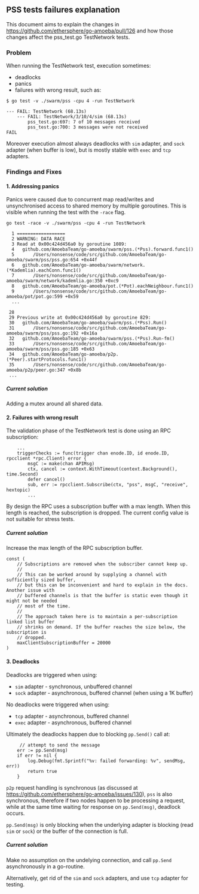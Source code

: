 ## PSS tests failures explanation

This document aims to explain the changes in https://github.com/ethersphere/go-amoeba/pull/126 and how those changes affect the pss_test.go TestNetwork tests.

### Problem

When running the TestNetwork test, execution sometimes:

* deadlocks
* panics
* failures with wrong result, such as:

```
$ go test -v ./swarm/pss -cpu 4 -run TestNetwork
```

```
--- FAIL: TestNetwork (68.13s)
    --- FAIL: TestNetwork/3/10/4/sim (68.13s)
        pss_test.go:697: 7 of 10 messages received
        pss_test.go:700: 3 messages were not received
FAIL
```

Moreover execution almost always deadlocks with `sim` adapter, and `sock` adapter (when buffer is low), but is mostly stable with `exec` and `tcp` adapters.

### Findings and Fixes

#### 1. Addressing panics

Panics were caused due to concurrent map read/writes and unsynchronised access to shared memory by multiple goroutines. This is visible when running the test with the `-race` flag.

```
go test -race -v ./swarm/pss -cpu 4 -run TestNetwork

  1 ==================
  2 WARNING: DATA RACE
  3 Read at 0x00c424d456a0 by goroutine 1089:
  4   github.com/AmoebaTeam/go-amoeba/swarm/pss.(*Pss).forward.func1()
  5       /Users/nonsense/code/src/github.com/AmoebaTeam/go-amoeba/swarm/pss/pss.go:654 +0x44f
  6   github.com/AmoebaTeam/go-amoeba/swarm/network.(*Kademlia).eachConn.func1()
  7       /Users/nonsense/code/src/github.com/AmoebaTeam/go-amoeba/swarm/network/kademlia.go:350 +0xc9
  8   github.com/AmoebaTeam/go-amoeba/pot.(*Pot).eachNeighbour.func1()
  9       /Users/nonsense/code/src/github.com/AmoebaTeam/go-amoeba/pot/pot.go:599 +0x59
  ...

 28
 29 Previous write at 0x00c424d456a0 by goroutine 829:
 30   github.com/AmoebaTeam/go-amoeba/swarm/pss.(*Pss).Run()
 31       /Users/nonsense/code/src/github.com/AmoebaTeam/go-amoeba/swarm/pss/pss.go:192 +0x16a
 32   github.com/AmoebaTeam/go-amoeba/swarm/pss.(*Pss).Run-fm()
 33       /Users/nonsense/code/src/github.com/AmoebaTeam/go-amoeba/swarm/pss/pss.go:185 +0x63
 34   github.com/AmoebaTeam/go-amoeba/p2p.(*Peer).startProtocols.func1()
 35       /Users/nonsense/code/src/github.com/AmoebaTeam/go-amoeba/p2p/peer.go:347 +0x8b
 ...
```

##### Current solution

Adding a mutex around all shared data.

#### 2. Failures with wrong result

The validation phase of the TestNetwork test is done using an RPC subscription:

```
    ...
	triggerChecks := func(trigger chan enode.ID, id enode.ID, rpcclient *rpc.Client) error {
		msgC := make(chan APIMsg)
		ctx, cancel := context.WithTimeout(context.Background(), time.Second)
		defer cancel()
		sub, err := rpcclient.Subscribe(ctx, "pss", msgC, "receive", hextopic)
		...
```

By design the RPC uses a subscription buffer with a max length. When this length is reached, the subscription is dropped. The current config value is not suitable for stress tests.

##### Current solution

Increase the max length of the RPC subscription buffer.

```
const (
	// Subscriptions are removed when the subscriber cannot keep up.
	//
	// This can be worked around by supplying a channel with sufficiently sized buffer,
	// but this can be inconvenient and hard to explain in the docs. Another issue with
	// buffered channels is that the buffer is static even though it might not be needed
	// most of the time.
	//
	// The approach taken here is to maintain a per-subscription linked list buffer
	// shrinks on demand. If the buffer reaches the size below, the subscription is
	// dropped.
	maxClientSubscriptionBuffer = 20000
)
```

#### 3. Deadlocks

Deadlocks are triggered when using:
* `sim` adapter - synchronous, unbuffered channel
* `sock` adapter - asynchronous, buffered channel (when using a 1K buffer)

No deadlocks were triggered when using:
* `tcp` adapter - asynchronous, buffered channel
* `exec` adapter - asynchronous, buffered channel

Ultimately the deadlocks happen due to blocking `pp.Send()` call at:

 		 // attempt to send the message
  		err := pp.Send(msg)
  		if err != nil {
  			log.Debug(fmt.Sprintf("%v: failed forwarding: %v", sendMsg, err))
  			return true
  		}

 `p2p` request handling is synchronous (as discussed at https://github.com/ethersphere/go-amoeba/issues/130), `pss` is also synchronous, therefore if two nodes happen to be processing a request, while at the same time waiting for response on `pp.Send(msg)`, deadlock occurs.
 
 `pp.Send(msg)` is only blocking when the underlying adapter is blocking (read `sim` or `sock`) or the buffer of the connection is full.
 
##### Current solution

Make no assumption on the undelying connection, and call `pp.Send` asynchronously in a go-routine.

Alternatively, get rid of the `sim` and `sock` adapters, and use `tcp` adapter for testing.
